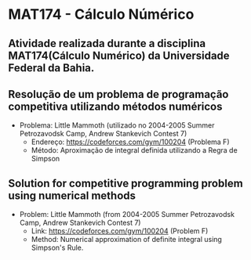 # MAT174 - Cálculo Númérico

## Atividade realizada durante a disciplina MAT174(Cálculo Numérico) da Universidade Federal da Bahia. 

## Resolução de um problema de programação competitiva utilizando métodos numéricos

* Problema: Little Mammoth (utilizado no 2004-2005 Summer Petrozavodsk Camp, Andrew Stankevich Contest 7)
  * Endereço: https://codeforces.com/gym/100204 (Problema F)
  * Método: Aproximação de integral definida utilizando a Regra de Simpson
  
## Solution for competitive programming problem using numerical methods

* Problem: Little Mammoth (from 2004-2005 Summer Petrozavodsk Camp, Andrew Stankevich Contest 7)
  * Link: https://codeforces.com/gym/100204 (Problem F)
  * Method: Numerical approximation of definite integral using Simpson's Rule.
